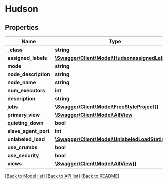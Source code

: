 # Hudson

## Properties
Name | Type | Description | Notes
------------ | ------------- | ------------- | -------------
**_class** | **string** |  | [optional] 
**assigned_labels** | [**\Swagger\Client\Model\HudsonassignedLabels[]**](HudsonassignedLabels.md) |  | [optional] 
**mode** | **string** |  | [optional] 
**node_description** | **string** |  | [optional] 
**node_name** | **string** |  | [optional] 
**num_executors** | **int** |  | [optional] 
**description** | **string** |  | [optional] 
**jobs** | [**\Swagger\Client\Model\FreeStyleProject[]**](FreeStyleProject.md) |  | [optional] 
**primary_view** | [**\Swagger\Client\Model\AllView**](AllView.md) |  | [optional] 
**quieting_down** | **bool** |  | [optional] 
**slave_agent_port** | **int** |  | [optional] 
**unlabeled_load** | [**\Swagger\Client\Model\UnlabeledLoadStatistics**](UnlabeledLoadStatistics.md) |  | [optional] 
**use_crumbs** | **bool** |  | [optional] 
**use_security** | **bool** |  | [optional] 
**views** | [**\Swagger\Client\Model\AllView[]**](AllView.md) |  | [optional] 

[[Back to Model list]](../README.md#documentation-for-models) [[Back to API list]](../README.md#documentation-for-api-endpoints) [[Back to README]](../README.md)


